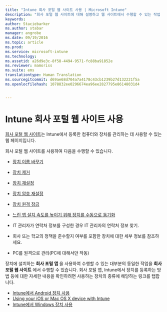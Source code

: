 ```yaml
---
title: "Intune 회사 포털 웹 사이트 사용 | Microsoft Intune"
description: "회사 포털 웹 사이트에 대해 설명하고 웹 사이트에서 수행할 수 있는 작업 단계로 연결되는 링크를 제공합니다."
keywords: 
author: Staciebarker
ms.author: stabar
manager: angrobe
ms.date: 09/19/2016
ms.topic: article
ms.prod: 
ms.service: microsoft-intune
ms.technology: 
ms.assetid: a26d9e3c-8f58-4494-9571-fc88ba91852e
ms.reviewer: mamoriss
ms.suite: ems
translationtype: Human Translation
ms.sourcegitcommit: d69ae68d704a7a4178c43cb1239b27d132221f5a
ms.openlocfilehash: 1078832ee0296674ea96ee2827795e86148031d4


---
```


# Intune 회사 포털 웹 사이트 사용
[회사 포털 웹 사이트](http://portal.manage.microsoft.com)는 Intune에서 등록한 컴퓨터와 장치를 관리하는 데 사용할 수 있는 웹 페이지입니다.

회사 포털 웹 사이트를 사용하여 다음을 수행할 수 있습니다.

-   [장치 이름 바꾸기](rename-your-device-cpwebsite.md)

-   [장치 제거](remove-your-device-cpwebsite.md)

-   [장치 재설정](reset-your-device-cpwebsite.md)

-   [장치 암호 재설정](reset-your-passcode-cpwebsite.md)

-   [장치 원격 잠금](remote-lock-your-device-cpwebsite.md)

-   [느린 앱 설치 속도를 높이기 위해 장치를 수동으로 동기화](sync-your-device-manually-cpwebsite.md)

-   IT 관리자가 연락처 정보를 구성한 경우 IT 관리자의 연락처 정보 찾기.

-   회사 또는 학교의 정책을 준수할지 여부를 포함한 장치에 대한 세부 정보를 참조하세요.

-   PC를 원격으로 관리(PC에 대해서만 작동)

장치에 설치하는 **회사 포털 앱** 을 사용하여 수행할 수 있는 대부분의 동일한 작업을 **회사 포털 웹 사이트** 에서 수행할 수 있습니다. 회사 포털 앱, Intune에서 장치를 등록하는 방법 등에 대한 자세한 내용을 확인하려면 사용하는 장치의 종류에 해당하는 링크를 탭합니다.

- [Intune에서 Android 장치 사용](using-your-android-device-with-intune.md)
- [Using your iOS or Mac OS X device with Intune](using-your-ios-or-mac-os-x-device-with-intune.md)
- [Intune에서 Windows 장치 사용](using-your-windows-device-with-intune.md)



<!--HONumber=Oct16_HO2-->


